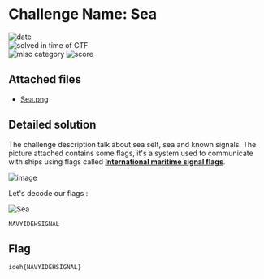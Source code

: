 
# Challenge Name: Sea


![date](https://img.shields.io/badge/date-06.03.2021-brightgreen.svg)  
![solved in time of CTF](https://img.shields.io/badge/solved-in%20time%20of%20CTF-brightgreen.svg)   
![misc category](https://img.shields.io/badge/category-misc-lightgrey.svg)
![score](https://img.shields.io/badge/score-50-blue.svg)


## Attached files
- [Sea.png](Sea.png)





## Detailed solution

The challenge description talk about sea selt, sea and known signals. The picture attached contains some flags, it's a system used to communicate with ships using flags called [**International maritime signal flags**](https://en.wikipedia.org/wiki/International_maritime_signal_flags). 

![image](https://user-images.githubusercontent.com/72421091/111526829-7e90e500-875f-11eb-8649-4ecfff7c783f.png)

Let's decode our flags : 

![Sea](https://user-images.githubusercontent.com/72421091/111526314-e266de00-875e-11eb-8406-b1fe8cb8eeae.png)  
  
```
NAVYIDEHSIGNAL
```

## Flag

```
ideh{NAVYIDEHSIGNAL}
```
